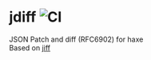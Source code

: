 # jdiff ![CI](https://github.com/helder/jdiff/workflows/CI/badge.svg)

JSON Patch and diff (RFC6902) for haxe  
Based on [jiff](https://github.com/cujojs/jiff)